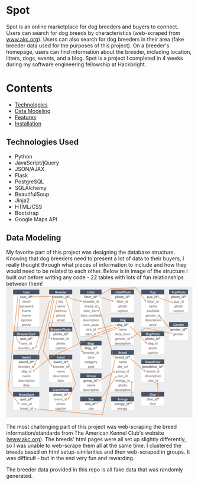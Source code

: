 # Spot

Spot is an online marketplace for dog breeders and buyers to connect. Users can search for dog breeds by characteristics (web-scraped from www.akc.org). Users can also search for dog breeders in their area (fake breeder data used for the purposes of this project). On a breeder's homepage, users can find information about the breeder, including location, litters, dogs, events, and a blog.
Spot is a project I completed in 4 weeks during my software engineering fellowship at Hackbright. 

# Contents
* [Technologies](#technologies)
* [Data Modeling](#data)
* [Features](#features)
* [Installation](#install)


## <a name="technologiesused"></a>Technologies Used

* Python
* JavaScript/jQuery
* JSON/AJAX
* Flask
* PostgreSQL
* SQLAlchemy
* BeautifulSoup
* Jinja2
* HTML/CSS
* Bootstrap
* Google Maps API

## <a name="data"></a>Data Modeling

My favorite part of this project was designing the database structure. Knowing that dog breeders need to present a lot of data to their buyers, I really thought through what pieces of information to include and how they would need to be related to each other. Below is in image of the structure I built out before writing any code - 22 tables with lots of fun relationships between them!
<kbd>![Database Structure](/static/img/database_structure.png)</kbd>

The most challenging part of this project was web-scraping the breed information/standards from The American Kennel Club's website (www.akc.org). The breeds' html pages were all set up slightly differently, so I was unable to web-scrape them all at the same time. I clustered the breeds based on html setup-similarities and then web-scraped in groups. It was difficult - but in the end very fun and rewarding.

The breeder data provided in this repo is all fake data that was randomly generated.
